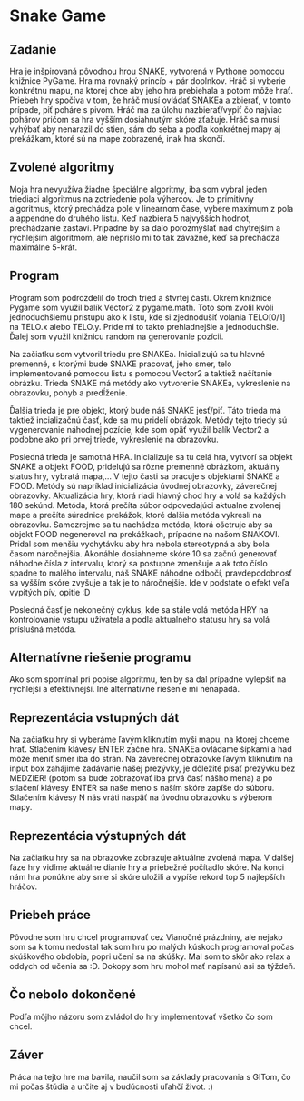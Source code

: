 # Snake Game
## Zadanie
Hra je inšpirovaná pôvodnou hrou SNAKE, vytvorená v Pythone pomocou knižnice PyGame. Hra ma rovnaký princíp + pár doplnkov. Hráč si vyberie konkrétnu mapu, na ktorej chce aby jeho hra prebiehala a potom môže hrať. Priebeh hry spočíva v tom, že hráč musí ovládať SNAKEa a zbierať, v tomto prípade, piť poháre s pivom. Hráč ma za úlohu nazbierať/vypiť čo najviac pohárov pričom sa hra vyšším dosiahnutým skóre zťažuje. Hráč sa musí vyhýbať aby nenarazil do stien, sám do seba a poďla konkrétnej mapy aj prekážkam, ktoré sú na mape zobrazené, inak hra skončí.
## Zvolené algoritmy
Moja hra nevyužíva žiadne špeciálne algoritmy, iba som vybral jeden triediaci algoritmus na zotriedenie pola výhercov. Je to primitívny algoritmus, ktorý prechádza pole v linearnom čase, vybere maximum z pola a appendne do druhého listu. Keď nazbiera 5 najvyšších hodnot, prechádzanie zastaví. Prípadne by sa dalo porozmýšlať nad chytrejším a rýchlejším algoritmom, ale neprišlo mi to tak závažné, keď sa prechádza maximálne 5-krát.
## Program
Program som podrozdelil do troch tried a štvrtej časti. Okrem knižnice Pygame som využil balík Vector2 z pygame.math. Toto som zvolil kvôli jednoduchšiemu prístupu ako k listu, kde si zjednodušiť volania TELO[0/1] na TELO.x alebo TELO.y. Príde mi to takto prehladnejšie a jednoduchšie. Ďalej som využil knižnicu random na generovanie pozícii.

Na začiatku som vytvoril triedu pre SNAKEa. Inicializujú sa tu hlavné premenné, s ktorými bude SNAKE pracovať, jeho smer, telo implementované pomocou listu s pomocou Vector2 a taktiež načítanie obrázku. Trieda SNAKE má metódy ako vytvorenie SNAKEa, vykreslenie na obrazovku, pohyb a predĺženie.

Ďalšia trieda je pre objekt, ktorý bude náš SNAKE jesť/piť. Táto trieda má taktiež incializačnú časť, kde sa mu pridelí obrázok. Metódy tejto triedy sú vygenerovanie náhodnej pozície, kde som opäť využil balík Vector2 a podobne ako pri prvej triede, vykreslenie na obrazovku. 

Posledná trieda je samotná HRA. Inicializuje sa tu celá hra, vytvorí sa objekt SNAKE a objekt FOOD, pridelujú sa rôzne premenné obrázkom, aktuálny status hry, vybratá mapa,... V tejto časti sa pracuje s objektami SNAKE a FOOD. Metódy sú napríklad inicializácia úvodnej obrazovky, záverečnej obrazovky. Aktualizácia hry, ktorá riadi hlavný chod hry a volá sa každých 180 sekúnd. Metóda, ktorá prečíta súbor odpovedajúci aktualne zvolenej mape a prečíta súradnice prekážok, ktoré dalšia metóda vykreslí na obrazovku. Samozrejme sa tu nachádza metóda, ktorá ošetruje aby sa objekt FOOD negeneroval na prekážkach, prípadne na našom SNAKOVI. Pridal som menšiu vychytávku aby hra nebola stereotypná a aby bola časom náročnejšia. Akonáhle dosiahneme skóre 10 sa začnú generovať náhodne čísla z intervalu, ktorý sa postupne zmenšuje a ak toto číslo spadne to malého intervalu, náš SNAKE náhodne odbočí, pravdepodobnosť sa vyšším skóre zvyšuje a tak je to náročnejšie. Ide v podstate o efekt veľa vypitých pív, opitie :D

Posledná časť je nekonečný cyklus, kde sa stále volá metóda HRY na kontrolovanie vstupu uživatela a podla aktualneho statusu hry sa volá príslušná metóda.
## Alternatívne riešenie programu
Ako som spomínal pri popise algoritmu, ten by sa dal prípadne vylepšiť na rýchlejší a efektívnejší. Iné alternatívne riešenie mi nenapadá.
## Reprezentácia vstupných dát
Na začiatku hry si vyberáme ľavým kliknutím myši mapu, na ktorej chceme hrať. Stlačením klávesy ENTER začne hra. SNAKEa ovládame šípkami a had môže meniť smer iba do strán. Na záverečnej obrazovke ľavým kliknutím na input box zahájime zadávanie našej prezývky, je dôležité písať prezývku bez MEDZIER! (potom sa bude zobrazovať iba prvá časť nášho mena) a po stlačení klávesy ENTER sa naše meno s naším skóre zapíše do súboru. Stlačením klávesy N nás vráti naspäť na úvodnu obrazovku s výberom mapy.
## Reprezentácia výstupných dát
Na začiatku hry sa na obrazovke zobrazuje aktuálne zvolená mapa. V dalšej fáze hry vidíme aktuálne dianie hry a priebežné počítadlo skóre. Na konci nám hra ponúkne aby sme si skóre uložili a vypíše rekord top 5 najlepších hráčov.
## Priebeh práce
Pôvodne som hru chcel programovať cez Vianočné prázdniny, ale nejako som sa k tomu nedostal tak som hru po malých kúskoch programoval počas skúškového obdobia, popri učení sa na skúšky. Mal som to skôr ako relax a oddych od učenia sa :D. Dokopy som hru mohol mať napísanú asi sa týždeň.
## Čo nebolo dokončené
Podľa môjho názoru som zvládol do hry implementovať všetko čo som chcel.
## Záver
Práca na tejto hre ma bavila, naučil som sa základy pracovania s GITom, čo mi počas štúdia a určite aj v budúcnosti uľahčí život. :)